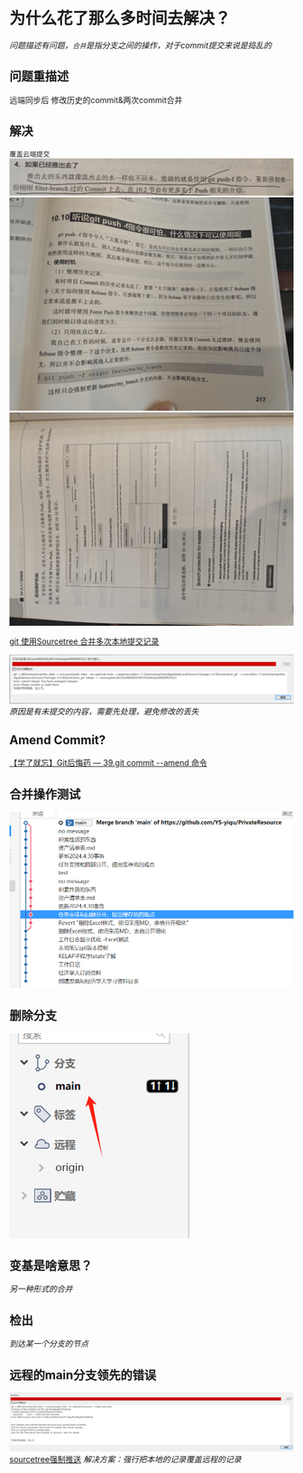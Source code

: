 # 为什么花了那么多时间去解决？
*问题描述有问题，`合并`是指分支之间的操作，对于commit提交来说是捣乱的*

## 问题重描述
远端同步后 修改历史的commit&两次commit合并

## 解决

`覆盖云端提交`
![云端已经提交后无法篡改历史](image-8.png)
![1](e2e5fbf7c22acb0af27841a9f972b63.jpg)
![防御措施](35613365ccfd89b895787b7a783144b.jpg)


[git 使用Sourcetree 合并多次本地提交记录](https://blog.csdn.net/weixin_38934440/article/details/122295951)

![报错](image-4.png)
*原因是有未提交的内容，需要先处理，避免修改的丢失*

## Amend Commit?
[【学了就忘】Git后悔药 — 39.git commit --amend 命令](https://www.jianshu.com/p/f015b97bda53)

## 合并操作测试
![现状](image-5.png)

## 删除分支
![alt text](image-6.png)

## 变基是啥意思？
*另一种形式的合并*

## 检出
*到达某一个分支的节点*

## 远程的main分支领先的错误
![alt text](image-7.png)
[sourcetree强制推送](https://juejin.cn/s/sourcetree%E5%BC%BA%E5%88%B6%E6%8E%A8%E9%80%81)
*解决方案：强行把本地的记录覆盖远程的记录*